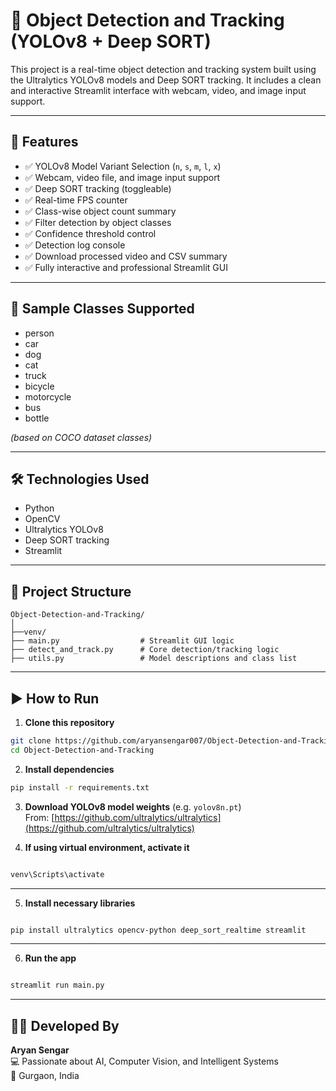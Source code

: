 # 🎯 Object Detection and Tracking (YOLOv8 + Deep SORT)

This project is a real-time object detection and tracking system built using the Ultralytics YOLOv8 models and Deep SORT tracking. It includes a clean and interactive Streamlit interface with webcam, video, and image input support.

---

## 🚀 Features

- ✅ YOLOv8 Model Variant Selection (`n`, `s`, `m`, `l`, `x`)
- ✅ Webcam, video file, and image input support
- ✅ Deep SORT tracking (toggleable)
- ✅ Real-time FPS counter
- ✅ Class-wise object count summary
- ✅ Filter detection by object classes
- ✅ Confidence threshold control
- ✅ Detection log console
- ✅ Download processed video and CSV summary
- ✅ Fully interactive and professional Streamlit GUI

---

## 📸 Sample Classes Supported

- person
- car
- dog
- cat
- truck
- bicycle
- motorcycle
- bus
- bottle

*(based on COCO dataset classes)*

---

## 🛠️ Technologies Used

- Python
- OpenCV
- Ultralytics YOLOv8
- Deep SORT tracking
- Streamlit

---

## 📂 Project Structure

```
Object-Detection-and-Tracking/
│
├──venv/
├── main.py                  # Streamlit GUI logic
├── detect_and_track.py      # Core detection/tracking logic
├── utils.py                 # Model descriptions and class list
```

---

## ▶️ How to Run

1. **Clone this repository**  
```bash
git clone https://github.com/aryansengar007/Object-Detection-and-Tracking.git
cd Object-Detection-and-Tracking
```

2. **Install dependencies**
```bash
pip install -r requirements.txt
```

3. **Download YOLOv8 model weights** (e.g. `yolov8n.pt`)  
From: [https://github.com/ultralytics/ultralytics](https://github.com/ultralytics/ultralytics)


4. **If using virtual environment, activate it**
```bash

venv\Scripts\activate
```
---

5. **Install necessary libraries**
```bash

pip install ultralytics opencv-python deep_sort_realtime streamlit
```
---

6. **Run the app**
```bash

streamlit run main.py
```

---

## 🙋‍♂️ Developed By

**Aryan Sengar**  
💻 Passionate about AI, Computer Vision, and Intelligent Systems  
📍 Gurgaon, India
